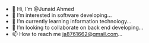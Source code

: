 - 👋 Hi, I’m @Junaid Ahmed
- 👀 I’m interested in software developing...
- 🌱 I’m currently learning information technology...
- 💞️ I’m looking to collaborate on back end developing...
- 📫 How to reach me ja8761662@gmail.com...

<!---
Junaid90x/Junaid90x is a ✨ special ✨ repository because its `README.md` (this file) appears on your GitHub profile.
You can click the Preview link to take a look at your changes.
--->
